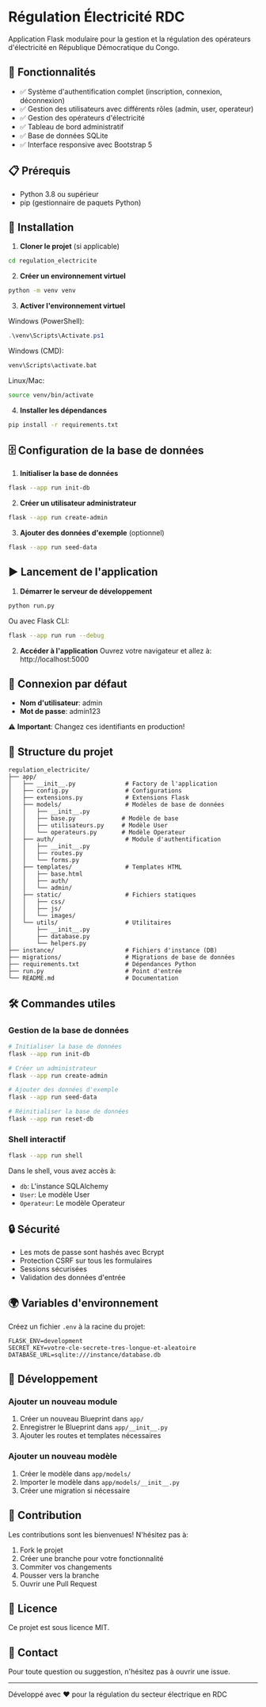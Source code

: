 # Régulation Électricité RDC

Application Flask modulaire pour la gestion et la régulation des opérateurs d'électricité en République Démocratique du Congo.

## 🚀 Fonctionnalités

- ✅ Système d'authentification complet (inscription, connexion, déconnexion)
- ✅ Gestion des utilisateurs avec différents rôles (admin, user, operateur)
- ✅ Gestion des opérateurs d'électricité
- ✅ Tableau de bord administratif
- ✅ Base de données SQLite
- ✅ Interface responsive avec Bootstrap 5

## 📋 Prérequis

- Python 3.8 ou supérieur
- pip (gestionnaire de paquets Python)

## 🔧 Installation

1. **Cloner le projet** (si applicable)
```bash
cd regulation_electricite
```

2. **Créer un environnement virtuel**
```bash
python -m venv venv
```

3. **Activer l'environnement virtuel**

Windows (PowerShell):
```powershell
.\venv\Scripts\Activate.ps1
```

Windows (CMD):
```cmd
venv\Scripts\activate.bat
```

Linux/Mac:
```bash
source venv/bin/activate
```

4. **Installer les dépendances**
```bash
pip install -r requirements.txt
```

## 🗄️ Configuration de la base de données

1. **Initialiser la base de données**
```bash
flask --app run init-db
```

2. **Créer un utilisateur administrateur**
```bash
flask --app run create-admin
```

3. **Ajouter des données d'exemple** (optionnel)
```bash
flask --app run seed-data
```

## ▶️ Lancement de l'application

1. **Démarrer le serveur de développement**
```bash
python run.py
```

Ou avec Flask CLI:
```bash
flask --app run run --debug
```

2. **Accéder à l'application**
Ouvrez votre navigateur et allez à: http://localhost:5000

## 👤 Connexion par défaut

- **Nom d'utilisateur**: admin
- **Mot de passe**: admin123

⚠️ **Important**: Changez ces identifiants en production!

## 📁 Structure du projet

```
regulation_electricite/
├── app/
│   ├── __init__.py              # Factory de l'application
│   ├── config.py                # Configurations
│   ├── extensions.py            # Extensions Flask
│   ├── models/                  # Modèles de base de données
│   │   ├── __init__.py
│   │   ├── base.py             # Modèle de base
│   │   ├── utilisateurs.py     # Modèle User
│   │   └── operateurs.py       # Modèle Operateur
│   ├── auth/                    # Module d'authentification
│   │   ├── __init__.py
│   │   ├── routes.py
│   │   └── forms.py
│   ├── templates/               # Templates HTML
│   │   ├── base.html
│   │   ├── auth/
│   │   └── admin/
│   ├── static/                  # Fichiers statiques
│   │   ├── css/
│   │   ├── js/
│   │   └── images/
│   └── utils/                   # Utilitaires
│       ├── __init__.py
│       ├── database.py
│       └── helpers.py
├── instance/                    # Fichiers d'instance (DB)
├── migrations/                  # Migrations de base de données
├── requirements.txt             # Dépendances Python
├── run.py                       # Point d'entrée
└── README.md                    # Documentation
```

## 🛠️ Commandes utiles

### Gestion de la base de données

```bash
# Initialiser la base de données
flask --app run init-db

# Créer un administrateur
flask --app run create-admin

# Ajouter des données d'exemple
flask --app run seed-data

# Réinitialiser la base de données
flask --app run reset-db
```

### Shell interactif

```bash
flask --app run shell
```

Dans le shell, vous avez accès à:
- `db`: L'instance SQLAlchemy
- `User`: Le modèle User
- `Operateur`: Le modèle Operateur

## 🔒 Sécurité

- Les mots de passe sont hashés avec Bcrypt
- Protection CSRF sur tous les formulaires
- Sessions sécurisées
- Validation des données d'entrée

## 🌍 Variables d'environnement

Créez un fichier `.env` à la racine du projet:

```env
FLASK_ENV=development
SECRET_KEY=votre-cle-secrete-tres-longue-et-aleatoire
DATABASE_URL=sqlite:///instance/database.db
```

## 📝 Développement

### Ajouter un nouveau module

1. Créer un nouveau Blueprint dans `app/`
2. Enregistrer le Blueprint dans `app/__init__.py`
3. Ajouter les routes et templates nécessaires

### Ajouter un nouveau modèle

1. Créer le modèle dans `app/models/`
2. Importer le modèle dans `app/models/__init__.py`
3. Créer une migration si nécessaire

## 🤝 Contribution

Les contributions sont les bienvenues! N'hésitez pas à:
1. Fork le projet
2. Créer une branche pour votre fonctionnalité
3. Commiter vos changements
4. Pousser vers la branche
5. Ouvrir une Pull Request

## 📄 Licence

Ce projet est sous licence MIT.

## 📧 Contact

Pour toute question ou suggestion, n'hésitez pas à ouvrir une issue.

---

Développé avec ❤️ pour la régulation du secteur électrique en RDC
